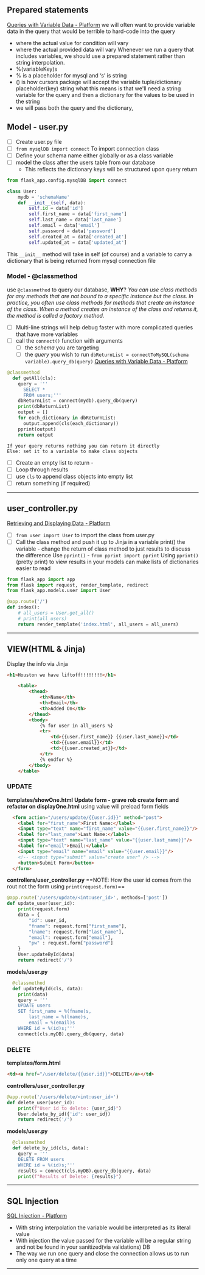 ## Prepared statements
[Queries with Variable Data - Platform](https://login.codingdojo.com/m/506/12464/87420)
we will often want to provide variable data in the query that would be terrible to hard-code into the query
- where the actual value for condition will vary
- where the actual provided data will vary
Whenever we run a query that includes variables, we should use a prepared statement rather than string interpolation.
- %(variableKey)s
- % is a placeholder for mysql and ‘s’ is string
- () is how cursors package will accept the variable tuple/dictionary placeholder(key) string
what this means is that we'll need a string variable for the query and then a dictionary for the values to be used in the string
- we will pass both the query and the dictionary,
## Model - user.py
- [ ] Create user.py file
- [ ] `from mysqlDB import connect` To import connection class
- [ ] Define your schema name either globally or as a class variable
- [ ] model the class after the users table from our database
	- This reflects the dictionary keys will be structured upon query return
```python
from flask_app.config.mysqlDB import connect

class User:
	mydb = 'schemaName'
	def __init__(self, data):
		self.id = data['id']
		self.first_name = data['first_name']
		self.last_name = data['last_name']
		self.email = data['email']
		self.password = data['password']
		self.created_at = data['created_at']
		self.updated_at = data['updated_at']
```
This `__init__` method will take in self (of course) and a variable to carry a dictionary that is being returned from mysql connection file
### Model - @classmethod
use `@classmethod` to query our database, __WHY__?
*You can use class methods for any methods that are not bound to a specific instance but the class. In practice, you often use class methods for methods that create an instance of the class. When a method creates an instance of the class and returns it, the method is called a factory method.*
- [ ] Multi-line strings will help debug faster with more complicated queries that have more variables
- [ ] call the `connect()` function with arguments
	- [ ] the *schema* you are targeting
	- [ ] the *query* you wish to run
	`dbReturnList = connectToMySQL(schema variable).query_db(query)`
[Queries with Variable Data - Platform](https://login.codingdojo.com/m/506/12464/87420)
```python
@classmethod
  def getAll(cls):
    query = '''
      SELECT *
      FROM users;'''
    dbReturnList = connect(mydb).query_db(query)
    print(dbReturnList)
    output = []
    for each_dictionary in dbReturnList:
      output.append(cls(each_dictionary))
    pprint(output)
    return output
```
	If your query returns nothing you can return it directly
	Else: set it to a variable to make class objects
- [ ] Create an empty list to return - 
- [ ] Loop through results 
- [ ] use `cls` to append class objects into empty list 
- [ ] return something (if required)

---
## user_controller.py
[Retrieving and Displaying Data - Platform](https://login.codingdojo.com/m/506/12464/87419)
- [ ] `from user import User` to import the class from user.py
- [ ] Call the class method and push it up to Jinja in a variable
print() the variable - change the return of class method to just results to discuss the difference
Use `pprint()` - `from pprint import pprint`
Using `pprint()` (pretty print) to view results in your models can make lists of dictionaries easier to read
```python
from flask_app import app
from flask import request, render_template, redirect
from flask_app.models.user import User

@app.route('/')
def index():
    # all_users = User.get_all()
    # print(all_users)
    return render_template('index.html', all_users = all_users)


```


---
## VIEW(HTML & Jinja)
Display the info via Jinja
```html
<h1>Houston we have liftoff!!!!!!!!</h1>

    <table>
        <thead>
            <th>Name</th>
            <th>Email</th>
            <th>Added On</th>
        </thead>
        <tbody>
            {% for user in all_users %}
            <tr>
                <td>{{user.first_name}} {{user.last_name}}</td>
                <td>{{user.email}}</td>
                <td>{{user.created_at}}</td>
            </tr>
            {% endfor %}
        </tbody>
    </table>

```
### UPDATE
__templates/showOne.html__
**Update form - grave rob create form and refactor on displayOne.html**
using value will preload form fields
```html
  <form action="/users/update/{{user.id}}" method="post">
    <label for="first_name">First Name:</label>
    <input type="text" name="first_name" value="{{user.first_name}}"/>
    <label for="last_name">Last Name:</label>
    <input type="text" name="last_name" value="{{user.last_name}}"/>
    <label for="email">Email:</label>
    <input type="email" name="email" value="{{user.email}}"/>
    <!-- <input type="submit" value="create user" /> -->
    <button>Submit Form</button>
  </form>
```
__controllers/user_controller.py__
==NOTE: How the user id comes from the rout not the form using `print(request.form)`==
```python
@app.route('/users/update/<int:user_id>', methods=['post'])
def update_user(user_id):
    print(request.form)
    data = {
		"id": user_id,
        "fname": request.form["first_name"],
        "lname": request.form["last_name"],
        "email": request.form["email"],
        "pw" : request.form["password"]
    }
    User.updateById(data)
    return redirect('/')
```
__models/user.py__

```python
  @classmethod
  def updateById(cls, data):
    print(data)
    query = '''
    UPDATE users
    SET first_name = %(fname)s,
        last_name = %(lname)s,
        email = %(email)s
    WHERE id = %(id)s;'''
    connect(cls.myDB).query_db(query, data)
```

### DELETE
__templates/form.html__
```html
<td><a href="/user/delete/{{user.id}}">DELETE</a></td>
```
__controllers/user_controller.py__
```python
@app.route('/users/delete/<int:user_id>')
def delete_user(user_id):
    print(f"User id to delete: {user_id}")
    User.delete_by_id({'id': user_id})
    return redirect('/')
```
__models/user.py__
```python
  @classmethod
  def delete_by_id(cls, data):
    query = '''
    DELETE FROM users
    WHERE id = %(id)s;'''
    results = connect(cls.myDB).query_db(query, data)
    print(f"Results of Delete: {results}")
```

---
## SQL Injection
[SQL Injection - Platform](https://login.codingdojo.com/m/506/12464/87421)
- With string interpolation the variable would be interpreted as its literal value
- With injection the value passed for the variable will be a regular string and not be found in your sanitized(via validations) DB
- The way we run one query and close the connection allows us to run only one query at a time
---
